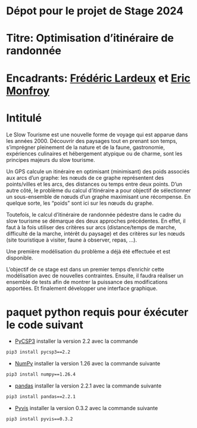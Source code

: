 # Dépot pour le projet de Stage 2024 
# Titre: Optimisation d’itinéraire de randonnée
# Encadrants: <a href="mailto:frederic.lardeux@univ-angers.fr">Frédéric Lardeux</a>  et <a href="mailto:eric.monfroy@univ-angers.fr">Eric Monfroy</a>

# Intitulé
Le Slow Tourisme est une nouvelle forme de voyage qui est apparue dans les années 2000. Découvrir
des paysages tout en prenant son temps, s’imprégner pleinement de la nature et de la faune,
gastronomie, expériences culinaires et hébergement atypique ou de charme, sont les principes
majeurs du slow tourisme.


Un GPS calcule un itinéraire en optimisant (minimisant) des poids associés aux arcs d’un graphe: les
nœuds de ce graphe représentent des points/villes et les arcs, des distances ou temps entre deux
points.
D’un autre côté, le problème du calcul d’itinéraire a pour objectif de sélectionner un sous-ensemble
de nœuds d’un graphe maximisant une récompense. En quelque sorte, les “poids” sont ici sur les
nœuds du graphe.


Toutefois, le calcul d’itinéraire de randonnée pédestre dans le cadre du slow tourisme se démarque
des deux approches précédentes. En effet, il faut à la fois utiliser des critères sur arcs
(distance/temps de marche, difficulté de la marche, intérêt du paysage) et des critères sur les
nœuds (site touristique à visiter, faune à observer, repas, …).


Une première modélisation du problème a déjà été effectuée et est disponible.


L’objectif de ce stage est dans un premier temps d’enrichir cette modélisation avec de nouvelles
contraintes. Ensuite, il faudra réaliser un ensemble de tests afin de montrer la puissance des
modifications apportées. Et finalement développer une interface graphique.

# paquet python requis pour éxécuter le code suivant
- [PyCSP3](https://pypi.org/project/pycsp3/2.2/) installer la version 2.2 avec la commande 
```bash
pip3 install pycsp3==2.2  
```
- [NumPy](https://pypi.org/project/numpy/1.26.4/) installer la version 1.26 avec la commande suivante 
```bash
pip3 install numpy==1.26.4
```

- [pandas](https://pypi.org/project/pandas/2.2.1/) installer la version 2.2.1 avec la commande suivante 

```bash
pip3 install pandas==2.2.1
```

- [Pyvis](https://pypi.org/project/pyvis/0.3.2/) installer la version 0.3.2 avec la commande suivante 
```bash
pip3 install pyvis==0.3.2
```

